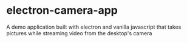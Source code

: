 # electron-camera-app
A demo application built with electron and vanilla javascript that takes pictures while streaming video from the desktop's camera
